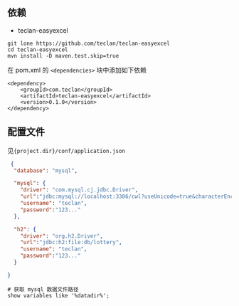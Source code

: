 

## 依赖

- teclan-easyexcel 
``` 
git lone https://github.com/teclan/teclan-easyexcel
cd teclan-easyexcel
mvn install -D maven.test.skip=true
```
在 pom.xml 的 `<dependencies>` 块中添加如下依赖

``` 
<dependency>
    <groupId>com.teclan</groupId>
    <artifactId>teclan-easyexcel</artifactId>
    <version>0.1.0</version>
</dependency>
```

## 配置文件 

见`{project.dir}/conf/application.json` 

```json
 {
  "database": "mysql",

  "mysql": {
    "driver": "com.mysql.cj.jdbc.Driver",
    "url":"jdbc:mysql://localhost:3306/cwl?useUnicode=true&characterEncoding=UTF-8&useSSL=false&serverTimezone=UTC",
    "username": "teclan",
    "password":"123..."
  },

  "h2": {
    "driver": "org.h2.Driver",
    "url":"jdbc:h2:file:db/lottery",
    "username": "teclan",
    "password":"123..."
  }

}
```

```mysql
# 获取 mysql 数据文件路径 
show variables like '%datadir%';
```